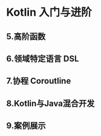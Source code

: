# Kotlin 入门与进阶

## 5.高阶函数


## 6.领域特定语言 DSL


## 7.协程 Coroutline



## 8.Kotlin与Java混合开发


## 9.案例展示



<script>ooboqoo.contentsRegExp = /H[123]/;</script>
